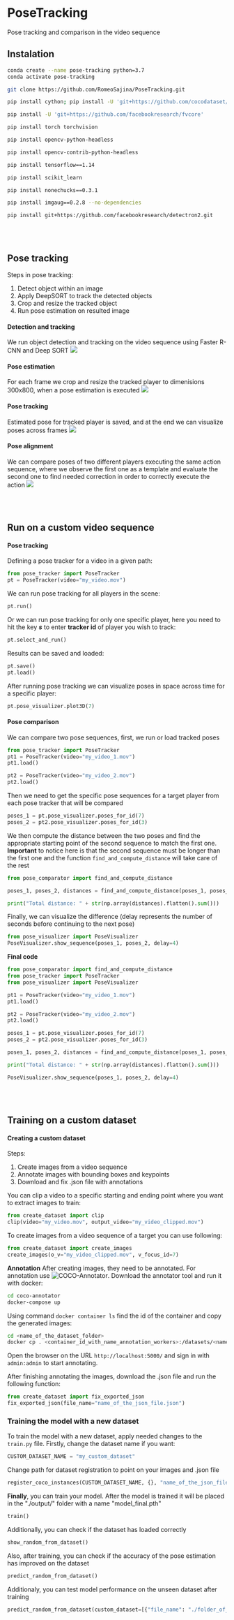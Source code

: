 # PoseTracking
 Pose tracking and comparison in the video sequence


## Instalation
```bash
conda create --name pose-tracking python=3.7
conda activate pose-tracking

git clone https://github.com/RomeoSajina/PoseTracking.git

pip install cython; pip install -U 'git+https://github.com/cocodataset/cocoapi.git#subdirectory=PythonAPI'

pip install -U 'git+https://github.com/facebookresearch/fvcore'

pip install torch torchvision

pip install opencv-python-headless

pip install opencv-contrib-python-headless

pip install tensorflow==1.14

pip install scikit_learn

pip install nonechucks==0.3.1

pip install imgaug==0.2.8 --no-dependencies

pip install git+https://github.com/facebookresearch/detectron2.git
```


<br>
<br>

## Pose tracking

Steps in pose tracking:
1. Detect object within an image
2. Apply DeepSORT to track the detected objects
3. Crop and resize the tracked object
4. Run pose estimation on resulted image


#### Detection and tracking
We run object detection and tracking on the video sequence using Faster R-CNN and Deep SORT
![](./img/detection_and_tracking.svg)


#### Pose estimation
For each frame we crop and resize the tracked player to dimenisions 300x800, when a pose estimation is executed
![](./img/poses_croped_and_estimated_1.svg)


#### Pose tracking
Estimated pose for tracked player is saved, and at the end we can visualize poses across frames
![](./img/poses3D.svg)


#### Pose alignment
We can compare poses of two different players executing the same action sequence, where we observe the first one as a template and evaluate the second one to find needed correction in order to correctly execute the action
![](./img/stick_figures_aligned.svg)

<br>
<br>


## Run on a custom video sequence

#### Pose tracking

Defining a pose tracker for a video in a given path:
```python
from pose_tracker import PoseTracker
pt = PoseTracker(video="my_video.mov")
```


We can run pose tracking for all players in the scene:
```python
pt.run()
```

Or we can run pose tracking for only one specific player, here you need to hit the key _**s**_ to enter **tracker id** of player you wish to track:
```python
pt.select_and_run()
```

Results can be saved and loaded:
```python
pt.save()
pt.load()
```


After running pose tracking we can visualize poses in space across time for a specific player:
```python
pt.pose_visualizer.plot3D(7)
```


#### Pose comparison

We can compare two pose sequences, first, we run or load tracked poses

```python
from pose_tracker import PoseTracker
pt1 = PoseTracker(video="my_video_1.mov")
pt1.load()

pt2 = PoseTracker(video="my_video_2.mov")
pt2.load()
```

Then we need to get the specific pose sequences for a target player from each pose tracker that will be compared
```python
poses_1 = pt.pose_visualizer.poses_for_id(7)
poses_2 = pt2.pose_visualizer.poses_for_id(3)
```

We then compute the distance between the two poses and find the appropriate starting point of the second sequence to match the first one.
**Important** to notice here is that the second sequence must be longer than the first one and the function `find_and_compute_distance` will take care of the rest
```python
from pose_comparator import find_and_compute_distance

poses_1, poses_2, distances = find_and_compute_distance(poses_1, poses_2)

print("Total distance: " + str(np.array(distances).flatten().sum()))
```


Finally, we can visualize the difference (delay represents the number of seconds before continuing to the next pose)
```python
from pose_visualizer import PoseVisualizer
PoseVisualizer.show_sequence(poses_1, poses_2, delay=4)
```



**Final code**
```python
from pose_comparator import find_and_compute_distance
from pose_tracker import PoseTracker
from pose_visualizer import PoseVisualizer

pt1 = PoseTracker(video="my_video_1.mov")
pt1.load()

pt2 = PoseTracker(video="my_video_2.mov")
pt2.load()

poses_1 = pt.pose_visualizer.poses_for_id(7)
poses_2 = pt2.pose_visualizer.poses_for_id(3)

poses_1, poses_2, distances = find_and_compute_distance(poses_1, poses_2)

print("Total distance: " + str(np.array(distances).flatten().sum()))

PoseVisualizer.show_sequence(poses_1, poses_2, delay=4)
```

<br>
<br>


## Training on a custom dataset

#### Creating a custom dataset
Steps:
1. Create images from a video sequence
2. Annotate images with bounding boxes and keypoints
3. Download and fix .json file with annotations


You can clip a video to a specific starting and ending point where you want to extract images to train:
```python
from create_dataset import clip
clip(video="my_video.mov", output_video="my_video_clipped.mov")
```

To create images from a video sequence of a target you can use following:
```python
from create_dataset import create_images
create_images(o_v="my_video_clipped.mov", v_focus_id=7)
```


**Annotation**
After creating images, they need to be annotated. For annotation use ![COCO-Annotator](https://github.com/jsbroks/coco-annotator).
Download the annotator tool and run it with docker:

```bash
cd coco-annotator
docker-compose up
```

Using command `docker container ls` find the id of the container and copy the generated images:
```bash
cd <name_of_the_dataset_folder>
docker cp . <container_id_with_name_annotation_workers>:/datasets/<name_of_the_dataset_folder>
```

Open the browser on the URL `http://localhost:5000/` and sign in with `admin:admin` to start annotating.


After finishing annotating the images, download the .json file and run the following function:
```python
from create_dataset import fix_exported_json
fix_exported_json(file_name="name_of_the_json_file.json")
```


### Training the model with a new dataset

To train the model with a new dataset, apply needed changes to the `train.py` file. Firstly, change the dataset name if you want:
```python
CUSTOM_DATASET_NAME = "my_custom_dataset"
```

Change path for dataset registration to point on your images and .json file
```python
register_coco_instances(CUSTOM_DATASET_NAME, {}, "name_of_the_json_file.json", "./folder_of_generated_images/full_hd/")
```

**Finally**, you can train your model. After the model is trained it will be placed in the "./output/" folder with a name "model_final.pth"
```python
train()
```

Additionally, you can check if the dataset has loaded correctly
```python
show_random_from_dataset()
```

Also, after training, you can check if the accuracy of the pose estimation has improved on the dataset
```python
predict_random_from_dataset()
```

Additionaly, you can test model performance on the unseen dataset after training
```python
predict_random_from_dataset(custom_dataset=[{"file_name": "./folder_of_generated_images/full_hd/full_hd/5_{0}.png".format(x)} for x in [10, 20, 30, 40, 50, 60, 70, 75]], sample_size=None)
```
